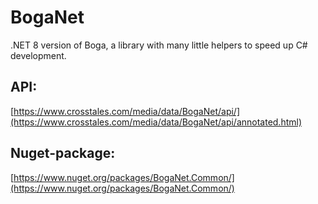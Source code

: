 # BogaNet
.NET 8 version of Boga, a library with many little helpers to speed up C# development.


## API:
[https://www.crosstales.com/media/data/BogaNet/api/](https://www.crosstales.com/media/data/BogaNet/api/annotated.html)


## Nuget-package:
[https://www.nuget.org/packages/BogaNet.Common/](https://www.nuget.org/packages/BogaNet.Common/)